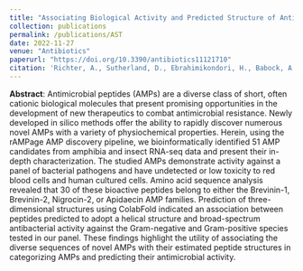 ```yaml
---
title: "Associating Biological Activity and Predicted Structure of Antimicrobial Peptides from Amphibians and Insects"
collection: publications
permalink: /publications/AST
date: 2022-11-27
venue: "Antibiotics"
paperurl: "https://doi.org/10.3390/antibiotics11121710"
citation: 'Richter, A., Sutherland, D., Ebrahimikondori, H., Babock, A., Louie, N., Li, C., Coombe, L., <b>Lin, D.</b>, Warren, R.L., Yanai, A., Kotkoff, M., Helbing, C.C., Hof, F., Hoang, L.M.N., & Birol, I. (2022). &quot;Associating Biological Activity and Predicted Structure of Antimicrobial Peptides from Amphibians and Insects.&quot; <i>Antibiotics</i> 11(12):1710.'
---
```


**Abstract**: Antimicrobial peptides (AMPs) are a diverse class of short, often cationic biological molecules that present promising opportunities in the development of new therapeutics to combat antimicrobial resistance. Newly developed in silico methods offer the ability to rapidly discover numerous novel AMPs with a variety of physiochemical properties. Herein, using the rAMPage AMP discovery pipeline, we bioinformatically identified 51 AMP candidates from amphibia and insect RNA-seq data and present their in-depth characterization. The studied AMPs demonstrate activity against a panel of bacterial pathogens and have undetected or low toxicity to red blood cells and human cultured cells. Amino acid sequence analysis revealed that 30 of these bioactive peptides belong to either the Brevinin-1, Brevinin-2, Nigrocin-2, or Apidaecin AMP families. Prediction of three-dimensional structures using ColabFold indicated an association between peptides predicted to adopt a helical structure and broad-spectrum antibacterial activity against the Gram-negative and Gram-positive species tested in our panel. These findings highlight the utility of associating the diverse sequences of novel AMPs with their estimated peptide structures in categorizing AMPs and predicting their antimicrobial activity.

<!--<center><img src='/images/rAMPage.png' width='50%'></center>

<blockquote class="twitter-tweet"><p lang="en" dir="ltr">Potential alternatives to conventional antibiotics identified by rAMPage—a bioinformatics pipeline that mines amphibian and insect RNA for antimicrobial peptides (<a href="https://twitter.com/hashtag/AMP?src=hash&amp;ref_src=twsrc%5Etfw">#AMP</a>): <a href="https://t.co/Hx8qwkMvpI">https://t.co/Hx8qwkMvpI</a><a href="https://twitter.com/GenomeBC?ref_src=twsrc%5Etfw">@GenomeBC</a> <a href="https://twitter.com/GenomeCanada?ref_src=twsrc%5Etfw">@GenomeCanada</a> <a href="https://twitter.com/IAFBC?ref_src=twsrc%5Etfw">@IAFBC</a> <a href="https://twitter.com/InancBirol?ref_src=twsrc%5Etfw">@InancBirol</a> <a href="https://twitter.com/di_lyn?ref_src=twsrc%5Etfw">@di_lyn</a> <a href="https://twitter.com/MDPIOpenAccess?ref_src=twsrc%5Etfw">@MDPIOpenAccess</a> <a href="https://twitter.com/antibioticsmdpi?ref_src=twsrc%5Etfw">@antibioticsmdpi</a> <a href="https://t.co/wKNKp9iyl0">pic.twitter.com/wKNKp9iyl0</a></p>&mdash; Canada’s Michael Smith Genome Sciences Centre (@BCCancer_GSC) <a href="https://twitter.com/BCCancer_GSC/status/1552712128993189889?ref_src=twsrc%5Etfw">July 28, 2022</a></blockquote> <script async src="https://platform.twitter.com/widgets.js" charset="utf-8"></script>

<blockquote class="twitter-tweet"><p lang="en" dir="ltr"><a href="https://twitter.com/hashtag/AntimicrobialPeptides?src=hash&amp;ref_src=twsrc%5Etfw">#AntimicrobialPeptides</a> (AMPs) are a promising alternative to conventional antibiotics.<br><br>Diana Lin (<a href="https://twitter.com/di_lyn?ref_src=twsrc%5Etfw">@Di_Lyn</a>) and a team at <a href="https://twitter.com/BCCancer_GSC?ref_src=twsrc%5Etfw">@BCCancer_GSC</a> developed a <a href="https://twitter.com/hashtag/bioinformatics?src=hash&amp;ref_src=twsrc%5Etfw">#bioinformatics</a> pipeline to identify AMPs in <a href="https://twitter.com/hashtag/RNAseq?src=hash&amp;ref_src=twsrc%5Etfw">#RNAseq</a> datasets from 75 amphibian and insect species. 🐸 <br><br>🖇️ <a href="https://t.co/S8k7EUQ4u4">https://t.co/S8k7EUQ4u4</a> <a href="https://t.co/A1MXXqvo9y">pic.twitter.com/A1MXXqvo9y</a></p>&mdash; Science in Vancouver (@ScienceVancity) <a href="https://twitter.com/ScienceVancity/status/1553174538967564288?ref_src=twsrc%5Etfw">July 30, 2022</a></blockquote> <script async src="https://platform.twitter.com/widgets.js" charset="utf-8"></script>-->
